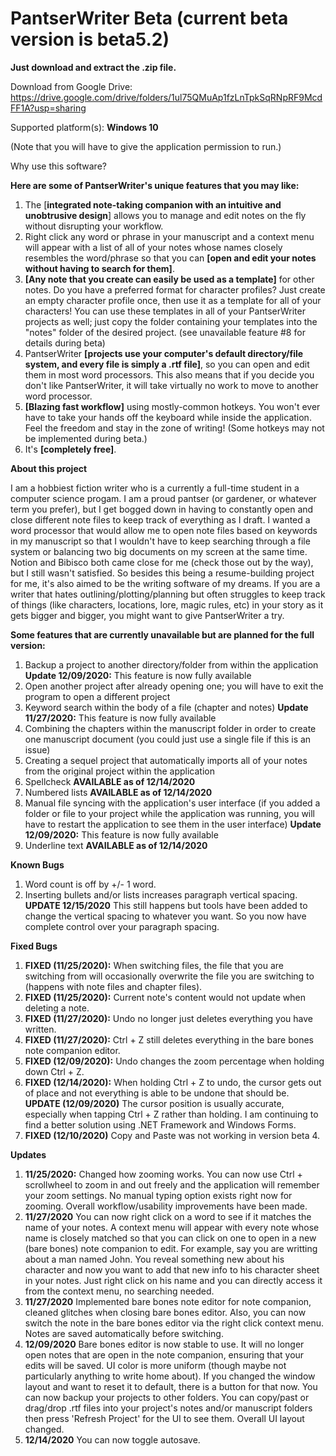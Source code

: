 # PantserWriter Beta (current beta version is beta5.2)

**Just download and extract the .zip file.**

Download from Google Drive: https://drive.google.com/drive/folders/1ul75QMuAp1fzLnTpkSqRNpRF9McdFF1A?usp=sharing

Supported platform(s): **Windows 10**

(Note that you will have to give the application permission to run.)

Why use this software?

**Here are some of PantserWriter's unique features that you may like:**
  1. The [**integrated note-taking companion with an intuitive and unobtrusive design**] allows you to manage and edit notes on the fly without disrupting your workflow.
  2. Right click any word or phrase in your manuscript and a context menu will appear with a list of all of your notes whose names closely resembles the word/phrase so that you can **[open and edit your notes without having to search for them]**.
  3. **[Any note that you create can easily be used as a template]** for other notes. Do you have a preferred format for character profiles? Just create an empty character profile once, then use it as a template for all of your characters! You can use these templates in all of your PantserWriter projects as well; just copy the folder containing your templates into the "notes" folder of the desired project. (see unavailable feature #8 for details during beta)
  4. PantserWriter **[projects use your computer's default directory/file system, and every file is simply a .rtf file]**, so you can open and edit them in most word processors. This also means that if you decide you don't like PantserWriter, it will take virtually no work to move to another word processor.
  5. **[Blazing fast workflow]** using mostly-common hotkeys. You won't ever have to take your hands off the keyboard while inside the application. Feel the freedom and stay in the zone of writing! (Some hotkeys may not be implemented during beta.)
  6. It's **[completely free]**.

**About this project**

  I am a hobbiest fiction writer who is a currently a full-time student in a computer science progam. I am a proud pantser (or gardener, or whatever term you prefer), but I get bogged down in having to constantly open and close different note files to keep track of everything as I draft. I wanted a word processor that would allow me to open note files based on keywords in my manuscript so that I wouldn't have to keep searching through a file system or balancing two big documents on my screen at the same time. Notion and Bibisco both came close for me (check those out by the way), but I still wasn't satisfied. So besides this being a resume-building project for me, it's also aimed to be the writing software of my dreams. If you are a writer that hates outlining/plotting/planning but often struggles to keep track of things (like characters, locations, lore, magic rules, etc) in your story as it gets bigger and bigger, you might want to give PantserWriter a try.

**Some features that are currently unavailable but are planned for the full version:**
  1. Backup a project to another directory/folder from within the application **Update 12/09/2020:** This feature is now fully available
  2. Open another project after already opening one; you will have to exit the program to open a different project
  3. Keyword search within the body of a file (chapter and notes) **Update 11/27/2020:** This feature is now fully available
  4. Combining the chapters within the manuscript folder in order to create one manuscript document (you could just use a single file if this is an issue)
  5. Creating a sequel project that automatically imports all of your notes from the original project within the application
  6. Spellcheck **AVAILABLE as of 12/14/2020**
  7. Numbered lists **AVAILABLE as of 12/14/2020**
  8. Manual file syncing with the application's user interface (if you added a folder or file to your project while the application was running, you will have to restart the application to see them in the user interface) **Update 12/09/2020:** This feature is now fully available
  9. Underline text **AVAILABLE as of 12/14/2020**

**Known Bugs**
  1. Word count is off by +/- 1 word. 
  2. Inserting bullets and/or lists increases paragraph vertical spacing. **UPDATE 12/15/2020** This still happens but tools have been added to change the vertical spacing to whatever you want. So you now have complete control over your paragraph spacing.

**Fixed Bugs**
  1. **FIXED (11/25/2020):** When switching files, the file that you are switching from will occasionally overwrite the file you are switching to (happens with note files and chapter files).
  2. **FIXED (11/25/2020):** Current note's content would not update when deleting a note.
  3. **FIXED (11/27/2020):** Undo no longer just deletes everything you have written.
  4. **FIXED (11/27/2020):** Ctrl + Z still deletes everything in the bare bones note companion editor.
  5. **FIXED (12/09/2020):** Undo changes the zoom percentage when holding down Ctrl + Z.
  6. **FIXED (12/14/2020):** When holding Ctrl + Z to undo, the cursor gets out of place and not everything is able to be undone that should be. **UPDATE (12/09/2020)** The cursor position is usually accurate, especially when tapping Ctrl + Z rather than holding. I am continuing to find a better solution using .NET Framework and Windows Forms.
  7. **FIXED (12/10/2020)** Copy and Paste was not working in version beta 4.

**Updates**
  1. **11/25/2020:** Changed how zooming works. You can now use Ctrl + scrollwheel to zoom in and out freely and the application will remember your zoom settings. No manual typing option exists right now for zooming.  Overall workflow/usability improvements have been made.
  2. **11/27/2020** You can now right click on a word to see if it matches the name of your notes. A context menu will appear with every note whose name is closely matched so that you can click on one to open in a new (bare bones) note companion to edit. For example, say you are writting about a man named John. You reveal something new about his character and now you want to add that new info to his character sheet in your notes. Just right click on his name and you can directly access it from the context menu, no searching needed.
  3. **11/27/2020** Implemented bare bones note editor for note companion, cleaned glitches when closing bare bones editor. Also, you can now switch the note in the bare bones editor via the right click context menu. Notes are saved automatically before switching. 
  4. **12/09/2020** Bare bones editor is now stable to use. It will no longer open notes that are open in the note companion, ensuring that your edits will be saved. UI color is more uniform (though maybe not particularly anything to write home about). If you changed the window layout and want to reset it to default, there is a button for that now. You can now backup your projects to other folders. You can copy/past or drag/drop .rtf files into your project's notes and/or manuscript folders then press 'Refresh Project' for the UI to see them. Overall UI layout changed.
  5. **12/14/2020** You can now toggle autosave.
  
